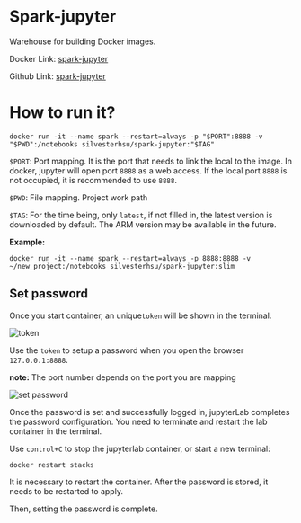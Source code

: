 # Spark-jupyter
Warehouse for building Docker images.

Docker Link: [spark-jupyter](https://cloud.docker.com/u/silvesterhsu/repository/docker/silvesterhsu/spark-jupyter)

Github Link: [spark-jupyter](https://github.com/SilvesterHsu/Spark-jupyter)

# How to run it?

```
docker run -it --name spark --restart=always -p "$PORT":8888 -v "$PWD":/notebooks silvesterhsu/spark-jupyter:"$TAG"
```

`$PORT`: Port mapping. It is the port that needs to link the local to the image. In docker, jupyter will open port `8888` as a web access. If the local port `8888` is not occupied, it is recommended to use `8888`.

`$PWD`: File mapping. Project work path

`$TAG`: For the time being, only `latest`, if not filled in, the latest version is downloaded by default. The ARM version may be available in the future.

**Example:**

```
docker run -it --name spark --restart=always -p 8888:8888 -v ~/new_project:/notebooks silvesterhsu/spark-jupyter:slim
```

## Set password

Once you start container, an unique`token` will be shown in the terminal.

![token](https://tva1.sinaimg.cn/large/006y8mN6gy1g7i9d2cyisj30nz07y451.jpg)

Use the `token` to setup a password when you open the browser `127.0.0.1:8888`.

**note:** The port number depends on the port you are mapping

![set password](https://tva1.sinaimg.cn/large/006y8mN6gy1g7i9ghwmaxj30gg06tdg8.jpg)

Once the password is set and successfully logged in, jupyterLab completes the password configuration. You need to terminate and restart the lab container in the terminal.

Use `control+C` to stop the jupyterlab container, or start a new terminal:

```
docker restart stacks
```

It is necessary to restart the container. After the password is stored, it needs to be restarted to apply.

Then, setting the password is complete.
